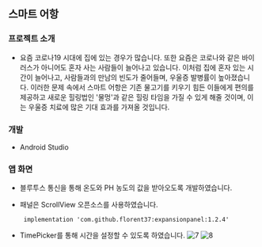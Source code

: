 ## 스마트 어항

### 프로젝트 소개

+ 요즘 코로나19 시대에 집에 있는 경우가 많습니다. 또한 요즘은 코로나와 같은 바이러스가 아니어도 혼자 사는 사람들이 늘어나고 있습니다. 이처럼 집에 혼자 있는 시간이 늘어나고, 사람들과의 만남의 빈도가 줄어들며, 우울증 발병률이 높아졌습니다. 
이러한 문제 속에서 스마트 어항은 기존 물고기를 키우기 힘든 이들에게 편의를 제공하고 새로운 힐링법인 '물멍'과 같은 힐링 타임을 가질 수 있게 해줄 것이며, 이는 우울증 치료에 많은 기대 효과를 가져올 것입니다.

### 개발

+ Android Studio



### 앱 화면
+ 블루투스 통신을 통해 온도와 PH 농도의 값을 받아오도록 개발하였습니다.
+ 패널은 ScrollView 오픈소스를 사용하였습니다.
	
       implementation 'com.github.florent37:expansionpanel:1.2.4'

+ TimePicker를 통해 시간을 설정할 수 있도록 하였습니다.
![7](https://user-images.githubusercontent.com/84082544/147329729-09554bf8-a50f-409b-8b76-20fb217cb32e.PNG)
![8](https://user-images.githubusercontent.com/84082544/147329732-b348dada-9c30-4686-a112-9139b00d26c0.PNG)

